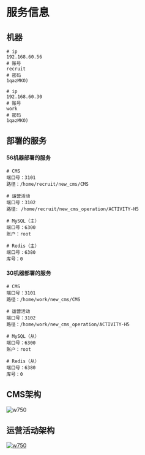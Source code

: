# 服务信息

## 机器
```
# ip
192.168.60.56
# 账号
recruit
# 密码
1qazMKO)

# ip
192.168.60.30
# 账号
work
# 密码
1qazMKO)
```
## 部署的服务

#### 56机器部署的服务
```
# CMS
端口号：3101
路径：/home/recruit/new_cms/CMS

# 运营活动
端口号：3102
路径: /home/recruit/new_cms_operation/ACTIVITY-H5

# MySQL（主）
端口号：6300
账户：root

# Redis（主）
端口号：6380
库号：0
```

#### 30机器部署的服务
```
# CMS
端口号：3101
路径：/home/work/new_cms/CMS

# 运营活动
端口号：3102
路径：/home/work/new_cms_operation/ACTIVITY-H5

# MySQL（从）
端口号：6300
账户：root

# Redis（从）
端口号：6380
库号：0
```

## CMS架构
![w750](http://ygres-test.elianshang.com/ce905e7eaadc6caa9acb7a)

## 运营活动架构
[![w750](http://ygres-test.elianshang.com/284fb4aa8228563a95ae8c)]()





